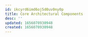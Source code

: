 ```yaml
---
id: ikcyrd6imd6oj5d0uv0ny0p
title: Core Architectural Components
desc: ''
updated: 1656078930948
created: 1656078930948
---
```


